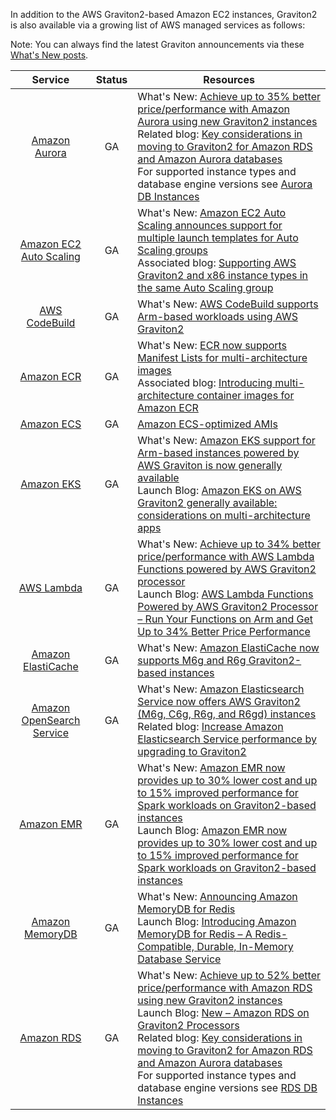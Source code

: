 In addition to the AWS Graviton2-based Amazon EC2 instances, Graviton2 is also available via a growing list of AWS managed services as follows:

Note: You can always find the latest Graviton announcements via these [What's New posts](https://aws.amazon.com/new/?whats-new-content-all.sort-by=item.additionalFields.postDateTime&whats-new-content-all.sort-order=desc&whats-new-content-all.q=Graviton&whats-new-content-all.q_operator=AND#What.27s_New_Feed).

Service | Status | Resources |
 :-: | :-: | --- |
[Amazon Aurora](https://aws.amazon.com/rds/aurora/) | GA | What's New: [Achieve up to 35% better price/performance with Amazon Aurora using new Graviton2 instances](https://aws.amazon.com/about-aws/whats-new/2021/03/achieve-up-to-35-percent-better-price-performance-with-amazon-aurora-using-new-graviton2-instances/)<br>Related blog: [Key considerations in moving to Graviton2 for Amazon RDS and Amazon Aurora databases](https://aws.amazon.com/blogs/database/key-considerations-in-moving-to-graviton2-for-amazon-rds-and-amazon-aurora-databases/)<br>For supported instance types and database engine versions see [Aurora DB Instances](https://docs.aws.amazon.com/AmazonRDS/latest/AuroraUserGuide/Concepts.DBInstanceClass.html) |
[Amazon EC2 Auto Scaling](https://aws.amazon.com/ec2/autoscaling/) | GA | What's New: [Amazon EC2 Auto Scaling announces support for multiple launch templates for Auto Scaling groups](https://aws.amazon.com/about-aws/whats-new/2020/11/amazon-ec2-auto-scaling-announces-support-for-multiple-launch-templates-for-auto-scaling-groups/)<br>Associated blog: [Supporting AWS Graviton2 and x86 instance types in the same Auto Scaling group](https://aws.amazon.com/blogs/compute/supporting-aws-graviton2-and-x86-instance-types-in-the-same-auto-scaling-group/)
[AWS CodeBuild](https://aws.amazon.com/codebuild/) | GA | What's New: [AWS CodeBuild supports Arm-based workloads using AWS Graviton2](https://aws.amazon.com/about-aws/whats-new/2021/02/aws-codebuild-supports-arm-based-workloads-using-aws-graviton2/) |
[Amazon ECR](https://aws.amazon.com/ecr/) | GA | What's New: [ECR now supports Manifest Lists for multi-architecture images](https://aws.amazon.com/about-aws/whats-new/2020/05/ecr-now-supports-manifest-lists-for-multi-architecture-images/)<br>Associated blog: [Introducing multi-architecture container images for Amazon ECR](https://aws.amazon.com/blogs/containers/introducing-multi-architecture-container-images-for-amazon-ecr/) |
[Amazon ECS](https://aws.amazon.com/ecs/) | GA | [Amazon ECS-optimized AMIs](https://docs.aws.amazon.com/AmazonECS/latest/developerguide/ecs-optimized_AMI.html) |
[Amazon EKS](https://aws.amazon.com/eks/) | GA | What's New: [Amazon EKS support for Arm-based instances powered by AWS Graviton is now generally available](https://aws.amazon.com/about-aws/whats-new/2020/08/amazon-eks-support-for-arm-based-instances-powered-by-aws-graviton-now-generally-available/)<br>Launch Blog: [Amazon EKS on AWS Graviton2 generally available: considerations on multi-architecture apps](https://aws.amazon.com/blogs/containers/eks-on-graviton-generally-available/) |
[AWS Lambda](https://aws.amazon.com/lambda/) | GA | What's New: [Achieve up to 34% better price/performance with AWS Lambda Functions powered by AWS Graviton2 processor](https://aws.amazon.com/about-aws/whats-new/2021/09/better-price-performance-aws-lambda-functions-aws-graviton2-processor/)<br>Launch Blog: [AWS Lambda Functions Powered by AWS Graviton2 Processor – Run Your Functions on Arm and Get Up to 34% Better Price Performance](https://aws.amazon.com/blogs/aws/aws-lambda-functions-powered-by-aws-graviton2-processor-run-your-functions-on-arm-and-get-up-to-34-better-price-performance/) |
[Amazon ElastiCache](https://aws.amazon.com/elasticache/) | GA | What's New: [Amazon ElastiCache now supports M6g and R6g Graviton2-based instances](https://aws.amazon.com/about-aws/whats-new/2020/10/amazon-elasticache-now-supports-m6g-and-r6g-graviton2-based-instances/) |
[Amazon OpenSearch Service](https://aws.amazon.com/opensearch-service/) | GA | What's New: [Amazon Elasticsearch Service now offers AWS Graviton2 (M6g, C6g, R6g, and R6gd) instances](https://aws.amazon.com/about-aws/whats-new/2021/05/amazon-elasticsearch-service-offers-aws-graviton2-m6g-c6g-r6g-r6gd-instances/)<br>Related blog: [Increase Amazon Elasticsearch Service performance by upgrading to Graviton2](https://aws.amazon.com/blogs/big-data/increase-amazon-elasticsearch-service-performance-by-upgrading-to-graviton2/)|
[Amazon EMR](https://aws.amazon.com/emr/) | GA | What's New: [Amazon EMR now provides up to 30% lower cost and up to 15% improved performance for Spark workloads on Graviton2-based instances](https://aws.amazon.com/about-aws/whats-new/2020/12/amazon-emr-now-provides-up-to-30-lower-cost-and-up-to-15-improved-performance/)<br>Launch Blog: [Amazon EMR now provides up to 30% lower cost and up to 15% improved performance for Spark workloads on Graviton2-based instances](https://aws.amazon.com/blogs/big-data/amazon-emr-now-provides-up-to-30-lower-cost-and-up-to-15-improved-performance-for-spark-workloads-on-graviton2-based-instances/) |
[Amazon MemoryDB](https://aws.amazon.com/memorydb/) | GA | What's New: [Announcing Amazon MemoryDB for Redis](https://aws.amazon.com/about-aws/whats-new/2021/08/amazon-memorydb-redis/)<br>Launch Blog: [Introducing Amazon MemoryDB for Redis – A Redis-Compatible, Durable, In-Memory Database Service](https://aws.amazon.com/blogs/aws/introducing-amazon-memorydb-for-redis-a-redis-compatible-durable-in-memory-database-service/) |
[Amazon RDS](https://aws.amazon.com/rds/) | GA | What's New: [Achieve up to 52% better price/performance with Amazon RDS using new Graviton2 instances](https://aws.amazon.com/about-aws/whats-new/2020/10/achieve-up-to-52-percent-better-price-performance-with-amazon-rds-using-new-graviton2-instances/)<br>Launch Blog: [New – Amazon RDS on Graviton2 Processors](https://aws.amazon.com/blogs/aws/new-amazon-rds-on-graviton2-processors/)<br>Related blog: [Key considerations in moving to Graviton2 for Amazon RDS and Amazon Aurora databases](https://aws.amazon.com/blogs/database/key-considerations-in-moving-to-graviton2-for-amazon-rds-and-amazon-aurora-databases/)<br>For supported instance types and database engine versions see [RDS DB Instances](https://docs.aws.amazon.com/AmazonRDS/latest/UserGuide/Concepts.DBInstanceClass.html) |
